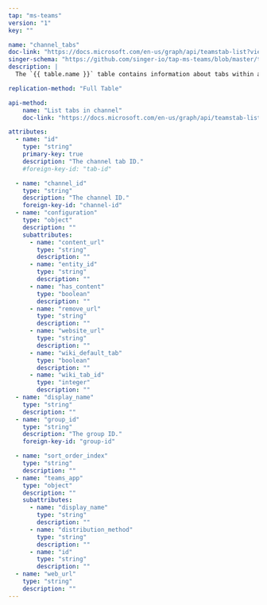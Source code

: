 ```yaml
---
tap: "ms-teams"
version: "1"
key: ""

name: "channel_tabs"
doc-link: "https://docs.microsoft.com/en-us/graph/api/teamstab-list?view=graph-rest-beta"
singer-schema: "https://github.com/singer-io/tap-ms-teams/blob/master/tap_ms_teams/schemas/channel_tabs.json"
description: |
  The `{{ table.name }}` table contains information about tabs within a channel in one of your Microsoft teams.

replication-method: "Full Table"

api-method:
    name: "List tabs in channel"
    doc-link: "https://docs.microsoft.com/en-us/graph/api/teamstab-list?view=graph-rest-1.0"

attributes:
  - name: "id"
    type: "string"
    primary-key: true
    description: "The channel tab ID."
    #foreign-key-id: "tab-id"

  - name: "channel_id"
    type: "string"
    description: "The channel ID."
    foreign-key-id: "channel-id"
  - name: "configuration"
    type: "object"
    description: ""
    subattributes:
      - name: "content_url"
        type: "string"
        description: ""
      - name: "entity_id"
        type: "string"
        description: ""
      - name: "has_content"
        type: "boolean"
        description: ""
      - name: "remove_url"
        type: "string"
        description: ""
      - name: "website_url"
        type: "string"
        description: ""
      - name: "wiki_default_tab"
        type: "boolean"
        description: ""
      - name: "wiki_tab_id"
        type: "integer"
        description: ""
  - name: "display_name"
    type: "string"
    description: ""
  - name: "group_id"
    type: "string"
    description: "The group ID."
    foreign-key-id: "group-id"

  - name: "sort_order_index"
    type: "string"
    description: ""
  - name: "teams_app"
    type: "object"
    description: ""
    subattributes:
      - name: "display_name"
        type: "string"
        description: ""
      - name: "distribution_method"
        type: "string"
        description: ""
      - name: "id"
        type: "string"
        description: ""
  - name: "web_url"
    type: "string"
    description: ""
---
```

